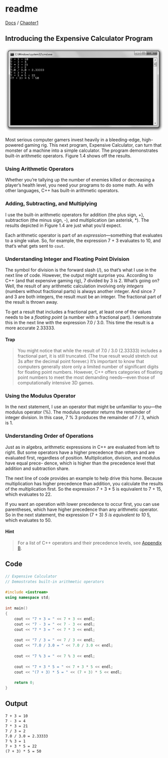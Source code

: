 # readme

[Docs](https://github.com/PiSaucer/book-c-plus-plus/tree/569357054614b69475a73eff46aae33d4998bc5a/docs/README.md) / [Chapter1](https://github.com/PiSaucer/book-c-plus-plus/tree/569357054614b69475a73eff46aae33d4998bc5a/docs/Chapter1/README.md)

## Introducing the Expensive Calculator Program

![ScreenShot](../.gitbook/assets/Image_041.gif)

Most serious computer gamers invest heavily in a bleeding-edge, high-powered gaming rig. This next program, Expensive Calculator, can turn that monster of a machine into a simple calculator. The program demonstrates built-in arithmetic operators. Figure 1.4 shows off the results.

### Using Arithmetic Operators

Whether you’re tallying up the number of enemies killed or decreasing a player’s health level, you need your programs to do some math. As with other languages, C++ has built-in arithmetic operators.

### Adding, Subtracting, and Multiplying

I use the built-in arithmetic operators for addition \(the plus sign, +\), subtraction \(the minus sign, -\), and multiplication \(an asterisk, \*\). The results depicted in Figure 1.4 are just what you’d expect.

Each arithmetic operator is part of an _expression_—something that evaluates to a single value. So, for example, the expression 7 + 3 evaluates to 10, and that’s what gets sent to `cout`.

### Understanding Integer and Floating Point Division

The symbol for division is the forward slash \(/\), so that’s what I use in the next line of code. However, the output might surprise you. According to C++ \(and that expensive gaming rig\), 7 divided by 3 is 2. What’s going on? Well, the result of any arithmetic calculation involving only _integers_ \(numbers without fractional parts\) is always another integer. And since 7 and 3 are both integers, the result must be an integer. The fractional part of the result is thrown away.

To get a result that includes a fractional part, at least one of the values needs to be a _floating point_ \(a number with a fractional part\). I demonstrate this in the next line with the expression 7.0 / 3.0. This time the result is a more accurate 2.33333.

#### Trap

> You might notice that while the result of 7.0 / 3.0 \(2.33333\) includes a fractional part, it is still truncated. \(The true result would stretch out 3s after the decimal point forever.\) It’s important to know that computers generally store only a limited number of significant digits for floating point numbers. However, C++ offers categories of floating point numbers to meet the most demanding needs—even those of computationally intensive 3D games.

### Using the Modulus Operator

In the next statement, I use an operator that might be unfamiliar to you—the modulus operator \(%\). The modulus operator returns the remainder of integer division. In this case, 7 % 3 produces the remainder of 7 / 3, which is 1.

### Understanding Order of Operations

Just as in algebra, arithmetic expressions in C++ are evaluated from left to right. But some operators have a higher precedence than others and are evaluated first, regardless of position. Multiplication, division, and modulus have equal prece- dence, which is higher than the precedence level that addition and subtraction share.

The next line of code provides an example to help drive this home. Because multiplication has higher precedence than addition, you calculate the results of the multiplication first. So the expression 7 + 3 \* 5 is equivalent to 7 + 15, which evaluates to 22.

If you want an operation with lower precedence to occur first, you can use parentheses, which have higher precedence than any arithmetic operator. So in the next statement, the expression \(7 + 3\)  _5 is equivalent to 10_  5, which evaluates to 50.

#### Hint

> For a list of C++ operators and their precedence levels, see [Appendix B](https://github.com/PiSaucer/book-c-plus-plus/tree/569357054614b69475a73eff46aae33d4998bc5a/docs/Appendix/AppendixB/README.md).

## Code

```cpp
// Expensive Calculator
// Demostrates built-in arithmetic operators

#include <iostream>
using namespace std;

int main()
{
    cout << "7 + 3 = " << 7 + 3 << endl;
    cout << "7 - 3 = " << 7 - 3 << endl;
    cout << "7 * 3 = " << 7 * 3 << endl;

    cout << "7 / 3 = " << 7 / 3 << endl;
    cout << "7.0 / 3.0 = " << 7.0 / 3.0 << endl;

    cout << "7 % 3 = " << 7 % 3 << endl;

    cout << "7 + 3 * 5 = " << 7 + 3 * 5 << endl;
    cout << "(7 + 3) * 5 = " << (7 + 3) * 5 << endl;

    return 0;
}
```

## Output

```text
7 + 3 = 10
7 - 3 = 4
7 * 3 = 21
7 / 3 = 2
7.0 / 3.0 = 2.33333
7 % 3 = 1
7 + 3 * 5 = 22
(7 + 3) * 5 = 50
```

